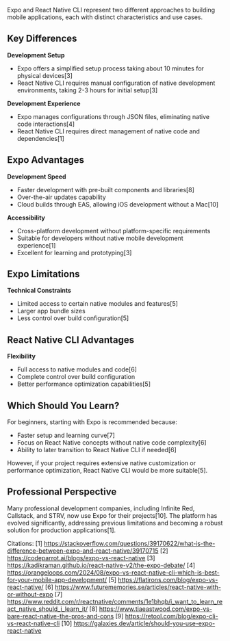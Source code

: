 Expo and React Native CLI represent two different approaches to building mobile applications, each with distinct characteristics and use cases.

## Key Differences

**Development Setup**
- Expo offers a simplified setup process taking about 10 minutes for physical devices[3]
- React Native CLI requires manual configuration of native development environments, taking 2-3 hours for initial setup[3]

**Development Experience**
- Expo manages configurations through JSON files, eliminating native code interactions[4]
- React Native CLI requires direct management of native code and dependencies[1]

## Expo Advantages

**Development Speed**
- Faster development with pre-built components and libraries[8]
- Over-the-air updates capability
- Cloud builds through EAS, allowing iOS development without a Mac[10]

**Accessibility**
- Cross-platform development without platform-specific requirements
- Suitable for developers without native mobile development experience[1]
- Excellent for learning and prototyping[3]

## Expo Limitations

**Technical Constraints**
- Limited access to certain native modules and features[5]
- Larger app bundle sizes
- Less control over build configuration[5]

## React Native CLI Advantages

**Flexibility**
- Full access to native modules and code[6]
- Complete control over build configuration
- Better performance optimization capabilities[5]

## Which Should You Learn?

For beginners, starting with Expo is recommended because:
- Faster setup and learning curve[7]
- Focus on React Native concepts without native code complexity[6]
- Ability to later transition to React Native CLI if needed[6]

However, if your project requires extensive native customization or performance optimization, React Native CLI would be more suitable[5].

## Professional Perspective

Many professional development companies, including Infinite Red, Callstack, and STRV, now use Expo for their projects[10]. The platform has evolved significantly, addressing previous limitations and becoming a robust solution for production applications[1].

Citations:
[1] https://stackoverflow.com/questions/39170622/what-is-the-difference-between-expo-and-react-native/39170715
[2] https://codeparrot.ai/blogs/expo-vs-react-native
[3] https://kadikraman.github.io/react-native-v2/the-expo-debate/
[4] https://orangeloops.com/2024/08/expo-vs-react-native-cli-which-is-best-for-your-mobile-app-development/
[5] https://flatirons.com/blog/expo-vs-react-native/
[6] https://www.futurememories.se/articles/react-native-with-or-without-expo
[7] https://www.reddit.com/r/reactnative/comments/1e1bhqb/i_want_to_learn_react_native_should_i_learn_it/
[8] https://www.tiaeastwood.com/expo-vs-bare-react-native-the-pros-and-cons
[9] https://retool.com/blog/expo-cli-vs-react-native-cli
[10] https://galaxies.dev/article/should-you-use-expo-react-native
